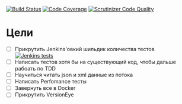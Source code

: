 [![Build Status](https://travis-ci.org/cmygeHm/DataWrench.svg?branch=master)](https://travis-ci.org/cmygeHm/DataWrench)
[![Code Coverage](https://scrutinizer-ci.com/g/cmygeHm/DataWrench/badges/coverage.png?b=master)](https://scrutinizer-ci.com/g/cmygeHm/DataWrench/?branch=master)
[![Scrutinizer Code Quality](https://scrutinizer-ci.com/g/cmygeHm/DataWrench/badges/quality-score.png?b=master)](https://scrutinizer-ci.com/g/cmygeHm/DataWrench/?branch=master)
# Цели
- [ ] Прикрутить Jenkins'овкий шильдик количества тестов [![Jenkins tests](https://img.shields.io/jenkins/t/https/jenkins.qa.ubuntu.com/view/Precise/view/All%20Precise/job/precise-desktop-amd64_default.svg)]()
- [ ] Написать тестов хотя бы на существующий код, чтобы дальше рабоать по TDD
- [ ] Научиться читать json и xml данные из потока
- [ ] Написать Perfomance тесты
- [ ] Завернуть все в Docker
- [ ] Прикрутить VersionEye
